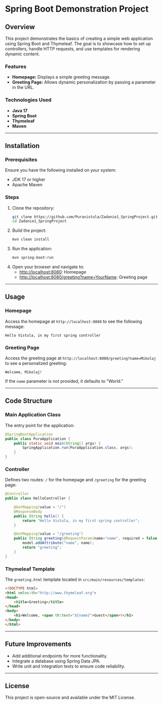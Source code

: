 # Spring Boot Demonstration Project

## Overview

This project demonstrates the basics of creating a simple web application using Spring Boot and Thymeleaf. The goal is to showcase how to set up controllers, handle HTTP requests, and use templates for rendering dynamic content.

### Features
- **Homepage:** Displays a simple greeting message.
- **Greeting Page:** Allows dynamic personalization by passing a parameter in the URL.

### Technologies Used
- **Java 17**
- **Spring Boot**
- **Thymeleaf**
- **Maven**

---

## Installation

### Prerequisites
Ensure you have the following installed on your system:
- JDK 17 or higher
- Apache Maven

### Steps
1. Clone the repository:
   ```bash
   git clone https://github.com/Puravistula/Zadanie1_SpringProject.git
   cd Zadanie1_SpringProject
   ```
2. Build the project:
   ```bash
   mvn clean install
   ```
3. Run the application:
   ```bash
   mvn spring-boot:run
   ```
4. Open your browser and navigate to:
   - [http://localhost:8080](http://localhost:8080): Homepage
   - [http://localhost:8080/greeting?name=YourName](http://localhost:8080/greeting?name=YourName): Greeting page

---

## Usage

### Homepage
Access the homepage at `http://localhost:8080` to see the following message:
```
Hello Vistula, in my first spring controller
```

### Greeting Page
Access the greeting page at `http://localhost:8080/greeting?name=Mikolaj` to see a personalized greeting:
```
Welcome, Mikolaj!
```
If the `name` parameter is not provided, it defaults to "World."

---

## Code Structure

### Main Application Class
The entry point for the application:
```java
@SpringBootApplication
public class PuraApplication {
    public static void main(String[] args) {
        SpringApplication.run(PuraApplication.class, args);
    }
}
```

### Controller
Defines two routes: `/` for the homepage and `/greeting` for the greeting page:
```java
@Controller
public class HelloController {

    @GetMapping(value = "/")
    @ResponseBody
    public String hello() {
        return "Hello Vistula, in my first spring controller";
    }

    @GetMapping(value = "/greeting")
    public String greeting(@RequestParam(name="name", required = false, defaultValue = "World") String name, Model model) {
        model.addAttribute("name", name);
        return "greeting";
    }
}
```

### Thymeleaf Template
The `greeting.html` template located in `src/main/resources/templates`:
```html
<!DOCTYPE html>
<html xmlns:th="http://www.thymeleaf.org">
<head>
    <title>Greeting</title>
</head>
<body>
    <h1>Welcome, <span th:text="${name}">Guest</span>!</h1>
</body>
</html>
```

---

## Future Improvements
- Add additional endpoints for more functionality.
- Integrate a database using Spring Data JPA.
- Write unit and integration tests to ensure code reliability.

---

## License
This project is open-source and available under the MIT License.
